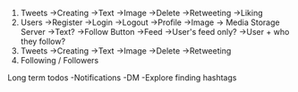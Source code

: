 1. Tweets
    ->Creating
        ->Text
        ->Image
    ->Delete
    ->Retweeting
    ->Liking
2. Users
    ->Register
    ->Login
    ->Logout
    ->Profile
        ->Image -> Media Storage Server
        ->Text?
        ->Follow Button
    ->Feed
        ->User's feed only?
        ->User + who they follow?
2. Tweets
    ->Creating
        ->Text
        ->Image
    ->Delete
    ->Retweeting
3. Following / Followers

Long term todos
-Notifications
-DM
-Explore finding hashtags
